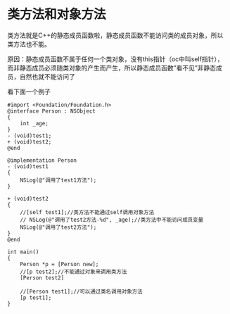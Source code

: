 # 类方法和对象方法

类方法就是C++的静态成员函数啦，静态成员函数不能访问类的成员对象，所以类方法也不能。

原因：静态成员函数不属于任何一个类对象，没有this指针（oc中叫self指针），而非静态成员必须随类对象的产生而产生，所以静态成员函数”看不见”非静态成员，自然也就不能访问了

看下面一个例子

```objc
#import <Foundation/Foundation.h>
@interface Person : NSObject
{
    int _age;
}
- (void)test1;
+ (void)test2;
@end

@implementation Person
- (void)test1
{
    NSLog(@"调用了test1方法");
}

+ (void)test2
{
    //[self test1];//类方法不能通过self调用对象方法
    // NSLog(@"调用了test2方法-%d", _age);//类方法中不能访问成员变量
    NSLog(@"调用了test2方法");
}
@end

int main()
{
    Person *p = [Person new];
    //[p test2];//不能通过对象来调用类方法
    [Person test2]

    //[Person test1];//可以通过类名调用对象方法
    [p test1];
}
```


